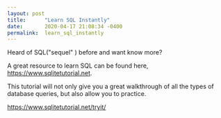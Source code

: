 ```yaml
---
layout: post
title:      "Learn SQL Instantly"
date:       2020-04-17 21:08:34 -0400
permalink:  learn_sql_instantly
---
```



Heard of SQL("sequel" ) before and want know more?

A great resource to learn SQL can be found here,  https://www.sqlitetutorial.net.

This tutorial will not only give you a great walkthrough of all the types of database queries, but also allow you to practice.

https://www.sqlitetutorial.net/tryit/





